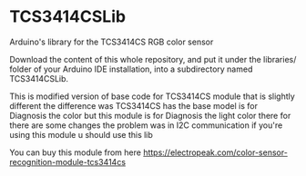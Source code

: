 TCS3414CSLib
==========

Arduino's library for the TCS3414CS RGB color sensor

Download the content of this whole repository, and put it under the libraries/ folder of your Arduino IDE installation, into a subdirectory named TCS3414CSLib.

This is modified version of base code for TCS3414CS module that is slightly different 
the difference was TCS3414CS has the base model is for Diagnosis the color but this module is for Diagnosis the light color
there for there are some changes 
the problem was in I2C communication if you're using this module u should use this lib

You can buy this module from here https://electropeak.com/color-sensor-recognition-module-tcs3414cs

